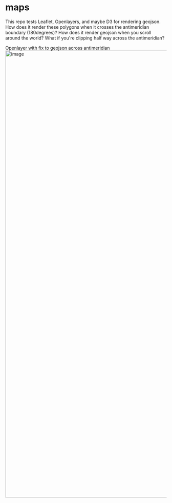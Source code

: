 # maps
This repo tests Leaflet, Openlayers, and maybe D3 for rendering geojson. How does it render these polygons when it crosses the antimeridian boundary (180degrees)? How does it render geojson when you scroll around the world? What if you're clipping half way across the antimeridian?

Openlayer with fix to geojson across antimeridian
<img width="1395" alt="image" src="https://github.com/ultish/maps/assets/3677031/b35622b8-c657-46dd-b7c2-f2ef39b57f67">
